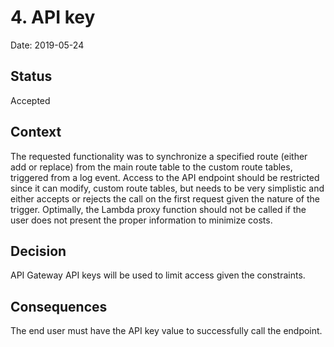 # 4. API key

Date: 2019-05-24

## Status

Accepted

## Context

The requested functionality was to synchronize a specified route (either add or
replace) from the main route table to the custom route tables, triggered from
a log event. Access to the API endpoint should be restricted since it can modify,
custom route tables, but needs to be very simplistic and either accepts or rejects
the call on the first request given the nature of the trigger. Optimally, the
Lambda proxy function should not be called if the user does not present the proper
information to minimize costs.

## Decision

API Gateway API keys will be used to limit access given the constraints.

## Consequences

The end user must have the API key value to successfully call the endpoint.
